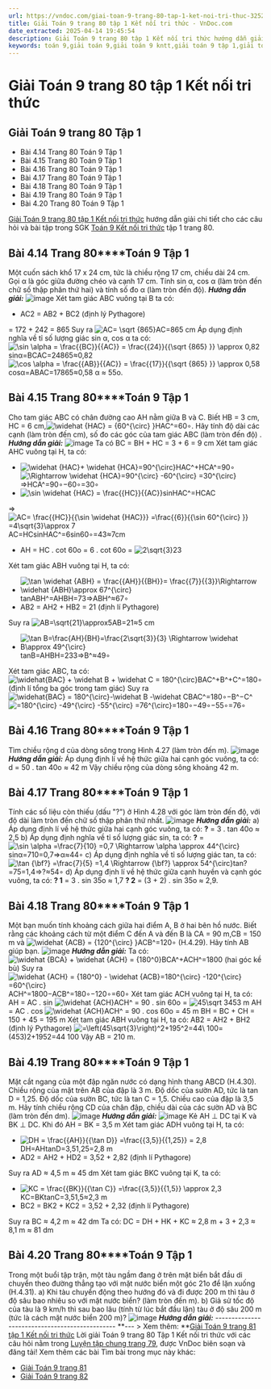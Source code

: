 ```yaml
---
url: https://vndoc.com/giai-toan-9-trang-80-tap-1-ket-noi-tri-thuc-325224
title: Giải Toán 9 trang 80 tập 1 Kết nối tri thức - VnDoc.com
date_extracted: 2025-04-14 19:45:54
description: Giải Toán 9 trang 80 tập 1 Kết nối tri thức hướng dẫn giải chi tiết các câu hỏi và bài tập trong SGK Toán 9 Kết nối tri thức tập 1.
keywords: toán 9,giải toán 9,giải toán 9 kntt,giải toán 9 tập 1,giải toán 9 kết nối tri thức,toán 9 kết nối tri thức tập 1,Toán 9 Kết nối tri thức Luyện tập chung trang 79,giải Toán 9 Kết nối tri thức Luyện tập chung trang 79,Luyện tập chung trang 79,toán 9 kết nối tri thức tập 1 trang 79,toán 9 kết nối tri thức tập 1 trang 80,toán 9 trang 80,giải toán 9 trang 80,toán 9 trang 80 kết nối,giải toán 9 trang 80 kết nối
---
```


# Giải Toán 9 trang 80 tập 1 Kết nối tri thức
## Giải Toán 9 trang 80 Tập 1
  * Bài 4.14 Trang 80 Toán 9 Tập 1
  * Bài 4.15 Trang 80 Toán 9 Tập 1
  * Bài 4.16 Trang 80 Toán 9 Tập 1
  * Bài 4.17 Trang 80 Toán 9 Tập 1
  * Bài 4.18 Trang 80 Toán 9 Tập 1
  * Bài 4.19 Trang 80 Toán 9 Tập 1
  * Bài 4.20 Trang 80 Toán 9 Tập 1

[Giải Toán 9 trang 80 tập 1 Kết nối tri thức](<https://vndoc.com/giai-toan-9-trang-80-tap-1-ket-noi-tri-thuc-325224>) hướng dẫn giải chi tiết cho các câu hỏi và bài tập trong SGK [Toán 9 Kết nối tri thức](<https://vndoc.com/toan-9-ket-noi-tri-thuc>) tập 1 trang 80.
## **Bài 4.14 Trang 80****Toán 9 Tập 1**
Một cuốn sách khổ 17 x 24 cm, tức là chiều rộng 17 cm, chiều dài 24 cm. Gọi α là góc giữa đường chéo và cạnh 17 cm. Tính sin α, cos α \(làm tròn đến chữ số thập phân thứ hai\) và tính số đo α \(làm tròn đến độ\).
_**Hướng dẫn giải:**_
![image](https://i.vdoc.vn/data/image/2024/07/28/638577578518484840.png)
Xét tam giác ABC vuông tại B ta có:
  * AC2 = AB2 \+ BC2 \(định lý Pythagore\)

= 172 \+ 242 = 865
Suy ra ![AC= \\sqrt {865}](https://i.vdoc.vn/data/image/blank.png)AC=865 cm
Áp dụng định nghĩa về tỉ số lượng giác sin α, cos α ta có:
![\\sin \\alpha = \\frac{{BC}}{{AC}} = \\frac{{24}}{{\\sqrt {865} }} \\approx 0,82](https://i.vdoc.vn/data/image/blank.png)sin⁡α=BCAC=24865≈0,82
![\\cos \\alpha = \\frac{{AB}}{{AC}} = \\frac{{17}}{{\\sqrt {865} }} \\approx 0,58](https://i.vdoc.vn/data/image/blank.png)cos⁡α=ABAC=17865≈0,58
α ≈ 55o.
## **Bài 4.15 Trang 80****Toán 9 Tập 1**
Cho tam giác ABC có chân đường cao AH nằm giữa B và C. Biết HB = 3 cm, HC = 6 cm,![\\widehat {HAC} = {60^{\\circ} }](https://i.vdoc.vn/data/image/blank.png)HAC^=60∘. Hãy tính độ dài các cạnh \(làm tròn đến cm\), số đo các góc của tam giác ABC \(làm tròn đến độ\) .
_**Hướng dẫn giải:**_
![image](https://i.vdoc.vn/data/image/2024/07/28/638577578517391184.png)
Ta có BC = BH + HC = 3 + 6 = 9 cm
Xét tam giác AHC vuông tại H, ta có:
  * ![\\widehat {HAC}+ \\widehat {HCA}=90^{\\circ}](https://i.vdoc.vn/data/image/blank.png)HAC^+HCA^=90∘ ![\\Rightarrow \\widehat {HCA}=90^{\\circ} -60^{\\circ} =30^{\\circ}](https://i.vdoc.vn/data/image/blank.png)⇒HCA^=90∘−60∘=30∘
  * ![\\sin \\widehat {HAC} = \\frac{{HC}}{{AC}}](https://i.vdoc.vn/data/image/blank.png)sin⁡HAC^=HCAC

⇒ ![AC= \\frac{{HC}}{{\\sin \\widehat {HAC}}} =\\frac{{6}}{{\\sin 60^{\\circ} }} =4\\sqrt{3}\\approx 7](https://i.vdoc.vn/data/image/blank.png)AC=HCsin⁡HAC^=6sin⁡60∘=43≈7cm
  * AH = HC . cot 60o = 6 . cot 60o = ![2\\sqrt{3}](https://i.vdoc.vn/data/image/blank.png)23

Xét tam giác ABH vuông tại H, ta có:
  * ![\\tan \\widehat {ABH} = \\frac{{AH}}{{BH}}= \\frac{{7}}{{3}}\\Rightarrow \\widehat {ABH}\\approx 67^{\\circ}](https://i.vdoc.vn/data/image/blank.png)tan⁡ABH^=AHBH=73⇒ABH^≈67∘
  * AB2 = AH2 \+ HB2 = 21 \(định lí Pythagore\)

Suy ra ![AB=\\sqrt{21}\\approx5](https://i.vdoc.vn/data/image/blank.png)AB=21≈5 cm
  * ![\\tan B=\\frac{AH}{BH}=\\frac{2\\sqrt{3}}{3} \\Rightarrow \\widehat B\\approx 49^{\\circ}](https://i.vdoc.vn/data/image/blank.png)tan⁡B=AHBH=233⇒B^≈49∘

Xét tam giác ABC, ta có:
![\\widehat{BAC} + \\widehat B + \\widehat C = 180^{\\circ}](https://i.vdoc.vn/data/image/blank.png)BAC^+B^+C^=180∘ \(định lí tổng ba góc trong tam giác\)
Suy ra ![\\widehat{BAC} = 180^{\\circ}-\\widehat B -\\widehat C](https://i.vdoc.vn/data/image/blank.png)BAC^=180∘−B^−C^![=180^{\\circ} -49^{\\circ} -55^{\\circ} =76^{\\circ}](https://i.vdoc.vn/data/image/blank.png)=180∘−49∘−55∘=76∘
## **Bài 4.16 Trang 80****Toán 9 Tập 1**
Tìm chiều rộng d của dòng sông trong Hình 4.27 \(làm tròn đến m\).
![image](https://i.vdoc.vn/data/image/2024/07/28/638577578515985055.png)
_**Hướng dẫn giải:**_
Áp dụng định lí về hệ thức giữa hai cạnh góc vuông, ta có:
d = 50 . tan 40o ≈ 42 m
Vậy chiều rộng của dòng sông khoảng 42 m.
## **Bài 4.17 Trang 80****Toán 9 Tập 1**
Tính các số liệu còn thiếu \(dấu "?"\) ở Hình 4.28 với góc làm tròn đến độ, với độ dài làm tròn đến chữ số thập phân thứ nhất.
![image](https://i.vdoc.vn/data/image/2024/07/28/638577578514266416.png)
_**Hướng dẫn giải:**_
a\) Áp dụng định lí về hệ thức giữa hai cạnh góc vuông, ta có:
**?** = 3 . tan 40o ≈ 2,5
b\) Áp dụng định nghĩa về tỉ số lượng giác sin, ta có:
**?** = ![\\sin \\alpha =\\frac{7}{10} =0,7 \\Rightarrow \\alpha \\approx 44^{\\circ}](https://i.vdoc.vn/data/image/blank.png)sin⁡α=710=0,7⇒α≈44∘
c\) Áp dụng định nghĩa về tỉ số lượng giác tan, ta có:
![\\tan {\\bf?} =\\frac{7}{5} =1,4 \\Rightarrow {\\bf?} \\approx 54^{\\circ}](https://i.vdoc.vn/data/image/blank.png)tan?=75=1,4⇒?≈54∘
d\) Áp dụng định lí về hệ thức giữa cạnh huyền và cạnh góc vuông, ta có:
**? 1** = 3 . sin 35o ≈ 1,7
**? 2** = \(3 + 2\) . sin 35o ≈ 2,9.
## **Bài 4.18 Trang 80****Toán 9 Tập 1**
Một bạn muốn tính khoảng cách giữa hai điểm A, B ở hai bên hồ nước. Biết rằng các khoảng cách từ một điểm C đến A và đến B là CA = 90 m,CB = 150 m và ![\\widehat {ACB} = {120^{\\circ} }](https://i.vdoc.vn/data/image/blank.png)ACB^=120∘ \(H.4.29\). Hãy tính AB giúp bạn.
![image](https://i.vdoc.vn/data/image/2024/07/28/638577578511141675.png)
_**Hướng dẫn giải:**_
Ta có: ![\\widehat {BCA} + \\widehat {ACH} = {180^0}](https://i.vdoc.vn/data/image/blank.png)BCA^+ACH^=1800 \(hai góc kề bù\)
Suy ra ![\\widehat {ACH} = {180^0} - \\widehat {ACB}=180^{\\circ} -120^{\\circ} =60^{\\circ}](https://i.vdoc.vn/data/image/blank.png)ACH^=1800−ACB^=180∘−120∘=60∘
Xét tam giác ACH vuông tại H, ta có:
AH = AC . sin ![\\widehat {ACH}](https://i.vdoc.vn/data/image/blank.png)ACH^ = 90 . sin 60o = ![45\\sqrt 3](https://i.vdoc.vn/data/image/blank.png)453 m
AH = AC . cos ![\\widehat {ACH}](https://i.vdoc.vn/data/image/blank.png)ACH^ = 90 . cos 60o = 45 m
BH = BC + CH = 150 + 45 = 195 m
Xét tam giác ABH vuông tại H, ta có:
AB2 = AH2 \+ BH2 \(định lý Pythagore\)
![=\\left\(45\\sqrt{3}\\right\)^2+195^2=44\\ 100](https://i.vdoc.vn/data/image/blank.png)=\(453\)2+1952=44 100
Vậy AB = 210 m.
## **Bài 4.19 Trang 80****Toán 9 Tập 1**
Mặt cắt ngang của một đập ngăn nước có dạng hình thang ABCD \(H.4.30\). Chiều rộng của mặt trên AB của đập là 3 m. Độ dốc của sườn AD, tức là tan D = 1,25. Độ dốc của sườn BC, tức là tan C = 1,5. Chiều cao của đập là 3,5 m. Hãy tính chiều rộng CD của chân đập, chiều dài của các sườn AD và BC \(làm tròn đến dm\).
![image](https://i.vdoc.vn/data/image/2024/07/28/638577578509735539.png)
_**Hướng dẫn giải:**_
![image](https://i.vdoc.vn/data/image/2024/07/28/638577578508798121.png)
Kẻ AH ⊥ DC tại K và BK ⊥ DC. Khi đó AH = BK = 3,5 m
Xét tam giác ADH vuông tại H, ta có:
  * ![DH = \\frac{{AH}}{{\\tan D}} =\\frac{{3,5}}{{1,25}} = 2,8](https://i.vdoc.vn/data/image/blank.png)DH=AHtan⁡D=3,51,25=2,8 m
  * AD2 = AH2 \+ HD2 = 3,52 \+ 2,82 \(định lí Pythagore\)

Suy ra AD ≈ 4,5 m ≈ 45 dm
Xét tam giác BKC vuông tại K, ta có:
  * ![KC = \\frac{{BK}}{{\\tan C}} =\\frac{{3,5}}{{1,5}} \\approx 2,3](https://i.vdoc.vn/data/image/blank.png)KC=BKtan⁡C=3,51,5≈2,3 m
  * BC2 = BK2 \+ KC2 = 3,52 \+ 2,32 \(định lí Pythagore\)

Suy ra BC ≈ 4,2 m ≈ 42 dm
Ta có: DC = DH + HK + KC ≈ 2,8 m + 3 + 2,3
≈ 8,1 m ≈ 81 dm
## **Bài 4.20 Trang 80****Toán 9 Tập 1**
Trong một buổi tập trận, một tàu ngầm đang ở trên mặt biển bắt đầu di chuyển theo đường thẳng tạo với mặt nước biển một góc 21o để lặn xuống \(H.4.31\).
a\) Khi tàu chuyển động theo hướng đó và đi được 200 m thì tàu ở độ sâu bao nhiêu so với mặt nước biển? \(làm tròn đến m\).
b\) Giả sử tốc độ của tàu là 9 km/h thì sau bao lâu \(tính từ lúc bắt đầu lặn\) tàu ở độ sâu 200 m \(tức là cách mặt nước biển 200 m\)?
![image](https://i.vdoc.vn/data/image/2024/07/28/638577578505048448.png)
_**Hướng dẫn giải:**_
\-----------------------------------------------
**\--- > Xem thêm: **[Giải Toán 9 trang 81 tập 1 Kết nối tri thức](<https://vndoc.com/giai-toan-9-trang-81-tap-1-ket-noi-tri-thuc-325226>)
Lời giải Toán 9 trang 80 Tập 1 Kết nối tri thức với các câu hỏi nằm trong [Luyện tập chung trang 79](<https://vndoc.com/toan-9-ket-noi-tri-thuc-luyen-tap-chung-trang-79-320976>), được VnDoc biên soạn và đăng tải\!
Xem thêm các bài Tìm bài trong mục này khác:
  * [Giải Toán 9 trang 81](</giai-toan-9-trang-81-tap-1-ket-noi-tri-thuc-325226>)
  * [Giải Toán 9 trang 82](</giai-toan-9-trang-82-tap-1-ket-noi-tri-thuc-325227>)

